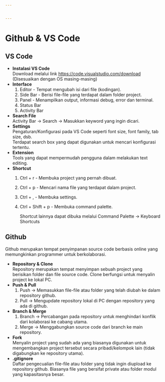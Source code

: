 ```yaml
---


---
```


<h1 id="github--vs-code">Github &amp; VS Code</h1>
<h2 id="vs-code">VS Code</h2>
<ul>
<li><strong>Instalasi VS Code</strong><br>
Download melalui link <a href="https://code.visualstudio.com/download">https://code.visualstudio.com/download</a> (Disesuaikan dengan OS masing-masing)</li>
<li><strong>Interface</strong>
<ol>
<li>Editor - Tempat mengubah isi dari file (kodingan).</li>
<li>Side Bar - Berisi file-file yang terdapat dalam folder project.</li>
<li>Panel - Menampilkan output, informasi debug, error dan terminal.</li>
<li>Status Bar</li>
<li>Activity Bar</li>
</ol>
</li>
<li><strong>Search File</strong><br>
Activity Bar -&gt; Search -&gt; Masukkan keyword yang ingin dicari.</li>
<li><strong>Settings</strong><br>
Pengaturan/Konfigurasi pada VS Code seperti font size, font family, tab size, dsb.<br>
Terdapat search box yang dapat digunakan untuk mencari konfigurasi tertentu.</li>
<li><strong>Extension</strong><br>
Tools yang dapat mempermudah pengguna dalam melakukan text editing.</li>
<li><strong>Shortcut</strong>
<ol>
<li>
<p>Ctrl + r - Membuka project yang pernah dibuat.</p>
</li>
<li>
<p>Ctrl + p - Mencari nama file yang terdapat dalam project.</p>
</li>
<li>
<p>Ctrl + , - Membuka settings.</p>
</li>
<li>
<p>Ctrl + Shift + p - Membuka command palette.</p>
<p>Shortcut lainnya dapat dibuka melalui Command Palette -&gt; Keyboard Shortcuts</p>
</li>
</ol>
</li>
</ul>
<h2 id="github">Github</h2>
<p>Github merupakan tempat penyimpanan source code berbasis online yang memungkinkan programmer untuk berkolaborasi.</p>
<ul>
<li><strong>Repository &amp; Clone</strong><br>
Repository merupakan tempat menyimpan sebuah project yang berisikan folder dan file source code. Clone berfungsi untuk menyalin project ke lokal PC.</li>
<li><strong>Push &amp; Pull</strong>
<ol>
<li>Push -&gt; Memasukkan file-file atau folder yang telah diubah ke dalam repository github.</li>
<li>Pull -&gt; Mengupdate repository lokal di PC dengan repository yang ada di github.</li>
</ol>
</li>
<li><strong>Branch &amp; Merge</strong>
<ol>
<li>Branch -&gt; Percabangan pada repository untuk menghindari konflik dari kolaborasi ke cabang utama.</li>
<li>Merge -&gt; Menggabungkan source code dari branch ke main repository.</li>
</ol>
</li>
<li><strong>Fork</strong><br>
Menyalin project yang sudah ada yang biasanya digunakan untuk mengembangkan project tersebut secara pribadi/kelompok lain (tidak digabungkan ke repository utama).</li>
<li><strong>.gitignore</strong><br>
Daftar pengecualian file-file atau folder yang tidak ingin diupload ke repository github. Biasanya file yang bersifat private atau folder modul yang kapasitasnya besar.</li>
</ul>

